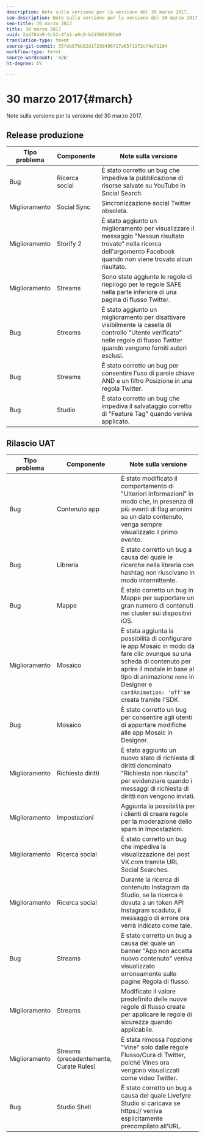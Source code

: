 ```yaml
---
description: Note sulla versione per la versione del 30 marzo 2017.
seo-description: Note sulla versione per la versione del 30 marzo 2017.
seo-title: 30 marzo 2017
title: 30 marzo 2017
uuid: 2adf04a9-6c52-4fa1-a0c9-b2d3886305e9
translation-type: tm+mt
source-git-commit: 35feb87bb82d1f298496717a65f1972cf4e71104
workflow-type: tm+mt
source-wordcount: '426'
ht-degree: 6%

---
```



# 30 marzo 2017{#march}

Note sulla versione per la versione del 30 marzo 2017.

## Release produzione

| Tipo problema | Componente | Note sulla versione |
|---|---|---|
| Bug | Ricerca social | È stato corretto un bug che impediva la pubblicazione di risorse salvate su YouTube in Social Search. |
| Miglioramento | Social Sync | Sincronizzazione social Twitter obsoleta. |
| Miglioramento | Storify 2 | È stato aggiunto un miglioramento per visualizzare il messaggio &quot;Nessun risultato trovato&quot; nella ricerca dell&#39;argomento Facebook quando non viene trovato alcun risultato. |
| Miglioramento | Streams | Sono state aggiunte le regole di riepilogo per le regole SAFE nella parte inferiore di una pagina di flusso Twitter. |
| Bug | Streams | È stato aggiunto un miglioramento per disattivare visibilmente la casella di controllo &quot;Utente verificato&quot; nelle regole di flusso Twitter quando vengono forniti autori esclusi. |
| Bug | Streams | È stato corretto un bug per consentire l&#39;uso di parole chiave AND e un filtro Posizione in una regola Twitter. |
| Bug | Studio | È stato corretto un bug che impediva il salvataggio corretto di &quot;Feature Tag&quot; quando veniva applicato. |

## Rilascio UAT

| Tipo problema | Componente | Note sulla versione |
|---|---|---|
| Bug | Contenuto app | È stato modificato il comportamento di &quot;Ulteriori informazioni&quot; in modo che, in presenza di più eventi di flag anonimi su un dato contenuto, venga sempre visualizzato il primo evento. |
| Bug | Libreria | È stato corretto un bug a causa del quale le ricerche nella libreria con hashtag non riuscivano in modo intermittente. |
| Bug | Mappe | È stato corretto un bug in Mappe per supportare un gran numero di contenuti nei cluster sui dispositivi iOS. |
| Miglioramento | Mosaico | È stata aggiunta la possibilità di configurare le app Mosaic in modo da fare clic ovunque su una scheda di contenuto per aprire il modale in base al tipo di animazione `none` in Designer e `cardAnimation: 'off'`se creata tramite l&#39;SDK. |
| Bug | Mosaico | È stato corretto un bug per consentire agli utenti di apportare modifiche alle app Mosaic in Designer. |
| Miglioramento | Richiesta diritti | È stato aggiunto un nuovo stato di richiesta di diritti denominato &quot;Richiesta non riuscita&quot; per evidenziare quando i messaggi di richiesta di diritti non vengono inviati. |
| Miglioramento | Impostazioni | Aggiunta la possibilità per i clienti di creare regole per la moderazione dello spam in Impostazioni. |
| Miglioramento | Ricerca social | È stato corretto un bug che impediva la visualizzazione dei post VK.com tramite URL Social Searches. |
| Miglioramento | Ricerca social | Durante la ricerca di contenuto Instagram da Studio, se la ricerca è dovuta a un token API Instagram scaduto, il messaggio di errore ora verrà indicato come tale. |
| Bug | Streams | È stato corretto un bug a causa del quale un banner &quot;App non accetta nuovo contenuto&quot; veniva visualizzato erroneamente sulle pagine Regola di flusso. |
| Miglioramento | Streams | Modificato il valore predefinito delle nuove regole di flusso create per applicare le regole di sicurezza quando applicabile. |
| Miglioramento | Streams (precedentemente, Curate Rules) | È stata rimossa l&#39;opzione &quot;Vine&quot; solo dalle regole Flusso/Cura di Twitter, poiché Vines ora vengono visualizzati come video Twitter. |
| Bug | Studio Shell | È stato corretto un bug a causa del quale Livefyre Studio si caricava se https:// veniva esplicitamente precompilato all’URL. |

